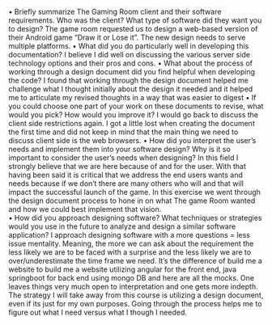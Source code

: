•	Briefly summarize The Gaming Room client and their software requirements. Who was the client? What type of software did they want you to design?
The game room requested us to design a web-based version of their Android game “Draw it or Lose it”. The new design needs to serve multiple platforms.
•	What did you do particularly well in developing this documentation?
I believe I did well on discussing the various server side technology options and their pros and cons.
•	What about the process of working through a design document did you find helpful when developing the code?
I found that working through the design document helped me challenge what I thought initially about the design it needed and it helped me to articulate my revised thoughts in a way that was easier to digest
•	If you could choose one part of your work on these documents to revise, what would you pick? How would you improve it?
I would go back to discuss the client side restrictions again.  I got a little lost when creating the document the first time and did not keep in mind that the main thing we need to discuss client side is the web browsers.
•	How did you interpret the user’s needs and implement them into your software design? Why is it so important to consider the user’s needs when designing?
In this field I strongly believe that we are here because of and for the user.  With that having been said it is critical that we address the end users wants and needs because if we don’t there are many others who will and that will impact the successful launch of the game. In this exercise we went through the design document process to hone in on what The game Room wanted and how we could best implement that vision.  
•	How did you approach designing software? What techniques or strategies would you use in the future to analyze and design a similar software application?
I approach designing software with a more questions = less issue mentality. Meaning, the more we can ask about the requirement the less likely we are to be faced with a surprise and the less likely we are to over/underestimate the time frame we need. It’s the difference of build me a website to build me a website utilizing angular for the front end, java springboot for back end using mongo DB and here are all the mocks.  One leaves things very much open to interpretation and one gets more indepth. The strategy I will take away from this course is utilizing a design document, even if its just for my own purposes. Going through the process helps me to figure out what I need versus what I though I needed.

